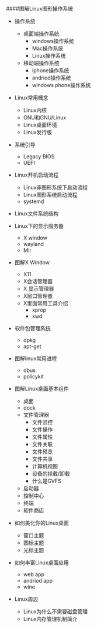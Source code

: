 ####图解Linux图形操作系统

+ 操作系统
	+ 桌面端操作系统
	   + windows操作系统
	   + Mac操作系统
	   + Linux操作系统
	+ 移动端操作系统
		+ iphone操作系统
	    + andriod操作系统
	    + windows phone操作系统

+ Linux常用概念
	+ Linux内核
	+ GNU和GNU/Linux
	+ Linux桌面环境
	+ Linux发行版

+ 系统引导
	+ Legacy BIOS
	+ UEFI

+ Linux开机启动流程
	+ Linux非图形系统下启动流程
	+ Linux图形系统启动流程
	+ systemd
+ Linux文件系统结构
+ Linux下的显示服务器
	+ X window
	+ wayland
	+ Mir
+ 图解X Window
	+ X11 
	+ X会话管理器
	+ X 显示管理器
	+  X窗口管理器
	+  X里面常用工具介绍
		+ xprop
		+ xwd

+ 软件包管理系统
	+ dpkg
	+ apt-get 
+ 图解linux常用进程
	+ dbus
	+ policykit


+ 图解Linux桌面基本组件
	+ 桌面
	+ dock
	+ 文件管理器
		+ 文件监控
		+ 文件操作
		+ 文件属性
		+ 文件关联
		+ 文件预览
		+ 文件共享
		+ 计算机视图
		+ 设备的挂载/卸载
		+ 什么是GVFS
	+ 启动器
	+ 控制中心
	+ 终端
	+ 软件商店

+ 如何美化你的Linux桌面
	+ 窗口主题
	+ 图标主题
	+ 光标主题

+ 如何丰富Linux桌面应用
	+ web app
	+ andriod app
	+ wine
+ Linux周边
	+ Linux为什么不需要磁盘管理
	+ Linux内存管理机制简介